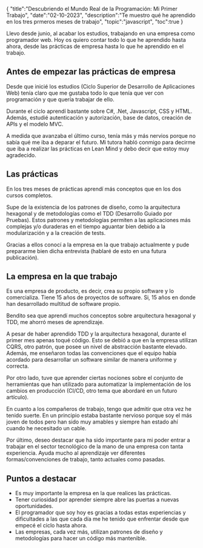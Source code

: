 {
  "title":"Descubriendo el Mundo Real de la Programación: Mi Primer Trabajo", 
  "date":"02-10-2023",
  "description":"Te muestro qué he aprendido en los tres prmeros meses de trabajo",
  "topic":"javascript",
  "toc":true
}

Llevo desde junio, al acabar los estudios, trabajando en una empresa como programador web. Hoy os quiero contar todo lo que he aprendido hasta ahora, desde las prácticas de empresa hasta lo que he aprendido en el trabajo.

## Antes de empezar las prácticas de empresa

Desde que inicié los estudios (Ciclo Superior de Desarrollo de Aplicaciones Web) tenía claro que me gustaba todo lo que tenía que ver con programación y que quería trabajar de ello.

Durante el ciclo aprendí bastante sobre C#, .Net, Javascript, CSS y HTML. Además, estudié autenticación y autorización, base de datos, creación de APIs y el modelo MVC.

A medida que avanzaba el último curso, tenía más y más nervios porque no sabía qué me iba a deparar el futuro. Mi tutora habló conmigo para decirme que iba a realizar las prácticas en Lean Mind y debo decir que estoy muy agradecido.

## Las prácticas

En los tres meses de prácticas aprendí más conceptos que en los dos cursos completos. 

Supe de la existencia de los patrones de diseño, como la arquitectura hexagonal y de metodologías como el TDD (Desarrollo Guiado por Pruebas). Estos patrones y metodologías permiten a las aplicaciones más complejas y/o duraderas en el tiempo aguantar bien debido a la modularización y a la creación de tests.

Gracias a ellos conocí a la empresa en la que trabajo actualmente y pude prepararme bien dicha entrevista (hablaré de esto en una futura publicación).


## La empresa en la que trabajo

Es una empresa de producto, es decir, crea su propio software y lo comercializa. Tiene 15 años de proyectos de software. Si, 15 años en donde han desarrollado multitud de software propio.

Bendito sea que aprendí muchos conceptos sobre arquitectura hexagonal y TDD, me ahorró meses de aprendizaje.

A pesar de haber aprendido TDD y la arquitectura hexagonal, durante el primer mes apenas toqué código. Esto se debió a que en la empresa utilizan CQRS, otro patrón, que posee un nivel de abstracción bastante elevado. Además, me enseñaron todas las convenciones que el equipo había acordado para desarrollar un software similar de manera uniforme y correcta.

Por otro lado, tuve que aprender ciertas nociones sobre el conjunto de herramientas que han utilizado para automatizar la implementación de los cambios en producción (CI/CD, otro tema que abordaré en un futuro artículo).

En cuanto a los compañeros de trabajo, tengo que admitir que otra vez he tenido suerte. En un principio estaba bastante nervioso porque soy el más joven de todos pero han sido muy amables y siempre han estado ahí cuando he necesitado un cable.

Por último, deseo destacar que ha sido importante para mi poder entrar a trabajar en el sector tecnológico de la mano de una empresa con tanta experiencia. Ayuda mucho al aprendizaje ver diferentes formas/convenciones de trabajo, tanto actuales como pasadas.


## Puntos a destacar

- Es muy importante la empresa en la que realices las prácticas.
- Tener curiosidad por aprender siempre abre las puertas a nuevas oportunidades.
- El programador que soy hoy es gracias a todas estas experiencias y dificultades a las que cada día me he tenido que enfrentar desde que empecé el ciclo hasta ahora.
- Las empresas, cada vez más, utilizan patrones de diseño y metodologías para hacer un código más mantenible.



